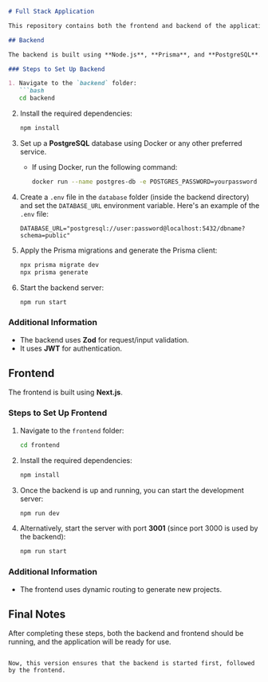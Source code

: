 ```markdown
# Full Stack Application

This repository contains both the frontend and backend of the application.

## Backend

The backend is built using **Node.js**, **Prisma**, and **PostgreSQL**.

### Steps to Set Up Backend

1. Navigate to the `backend` folder:
   ```bash
   cd backend
   ```

2. Install the required dependencies:
   ```bash
   npm install
   ```

3. Set up a **PostgreSQL** database using Docker or any other preferred service. 
   - If using Docker, run the following command:
     ```bash
     docker run --name postgres-db -e POSTGRES_PASSWORD=yourpassword -d -p 5432:5432 postgres
     ```

4. Create a `.env` file in the `database` folder (inside the backend directory) and set the `DATABASE_URL` environment variable. Here's an example of the `.env` file:
   ```env
   DATABASE_URL="postgresql://user:password@localhost:5432/dbname?schema=public"
   ```

5. Apply the Prisma migrations and generate the Prisma client:
   ```bash
   npx prisma migrate dev
   npx prisma generate
   ```

6. Start the backend server:
   ```bash
   npm run start
   ```

### Additional Information

- The backend uses **Zod** for request/input validation.
- It uses **JWT** for authentication.

## Frontend

The frontend is built using **Next.js**.

### Steps to Set Up Frontend

1. Navigate to the `frontend` folder:
   ```bash
   cd frontend
   ```

2. Install the required dependencies:
   ```bash
   npm install
   ```

3. Once the backend is up and running, you can start the development server:
   ```bash
   npm run dev
   ```

4. Alternatively, start the server with port **3001** (since port 3000 is used by the backend):
   ```bash
   npm run start
   ```

### Additional Information

- The frontend uses dynamic routing to generate new projects.

## Final Notes

After completing these steps, both the backend and frontend should be running, and the application will be ready for use.
```

Now, this version ensures that the backend is started first, followed by the frontend.
